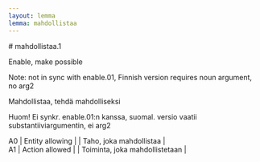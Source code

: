 ```yaml
---
layout: lemma
lemma: mahdollistaa
---
```


<div class="sense">
# <span class="sensename">mahdollistaa.1</span>

<span class="description">Enable, make possible</span>

Note: not in sync with enable.01, Finnish version requires noun argument, no arg2

<span class="description">Mahdollistaa, tehdä mahdolliseksi</span>

Huom! Ei synkr. enable.01:n kanssa, suomal. versio vaatii substantiiviargumentin, ei arg2

A0 | Entity allowing |   | Taho, joka mahdollistaa |  
A1 | Action allowed |   | Toiminta, joka mahdollistetaan |  

</div>

